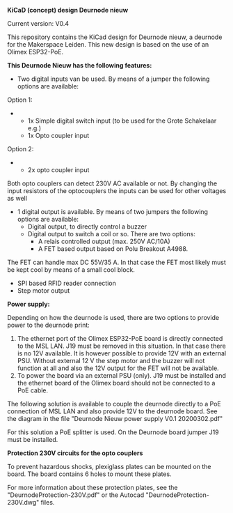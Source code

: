 **KiCaD (concept) design Deurnode nieuw**

Current version: V0.4

This repository contains the KiCad design for Deurnode nieuw, a deurnode for the Makerspace Leiden. This new design is based on the use of an Olimex ESP32-PoE.

**This Deurnode Nieuw has the following features:**

- Two digital inputs van be used. By means of a jumper the following options are available:

Option 1:

-
  - 1x Simple digital switch input (to be used for the Grote Schakelaar e.g.)
  - 1x Opto coupler input

Option 2:

-
  - 2x opto coupler input

Both opto couplers can detect 230V AC available or not. By changing the input resistors of the optocouplers the inputs can be used for other voltages as well

- 1 digital output is available. By means of two jumpers the following options are available:
  - Digital output, to directly control a buzzer
  - Digital output to switch a coil or so. There are two options:
    - A relais controlled output (max. 250V AC/10A)
    - A FET based output based on Polu Breakout A4988.

The FET can handle max DC 55V/35 A. In that case the FET most likely must be kept cool by means of a small cool block.

- SPI based RFID reader connection
- Step motor output

**Power supply:**

Depending on how the deurnode is used, there are two options to provide power to the deurnode print:

1. The ethernet port of the Olimex ESP32-PoE board is directly connected to the MSL LAN. J19 must be removed in this situation. In that case there is no 12V available. It is however possible to provide 12V with an external PSU. Without external 12 V the step motor and the buzzer will not function at all and also the 12V output for the FET will not be available.
2. To power the board via an external PSU (only). J19 must be installed and the ethernet board of the Olimex board should not be connected to a PoE cable.

The following solution is available to couple the deurnode directly to a PoE connection of MSL LAN and also provide 12V to the deurnode board. See the diagram in the file &quot;Deurnode Nieuw power supply V0.1 20200302.pdf&quot;

For this solution a PoE splitter is used. On the Deurnode board jumper J19 must be installed.

**Protection 230V circuits for the opto couplers**

To prevent hazardous shocks, plexiglass plates can be mounted on the board. The board contains 6 holes to mount these plates.

For more information about these protection plates, see the &quot;DeurnodeProtection-230V.pdf&quot; or the Autocad &quot;DeurnodeProtection-230V.dwg&quot; files.